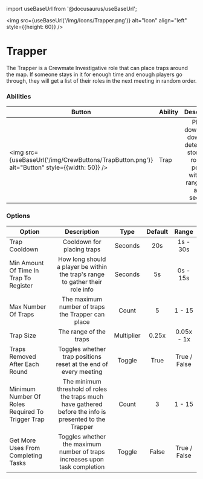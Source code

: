 import useBaseUrl from '@docusaurus/useBaseUrl';

<img src={useBaseUrl('/img/Icons/Trapper.png')} alt="Icon" align="left" style={{height: 60}} />
# Trapper

The Trapper is a Crewmate Investigative role that can place traps around the map. If someone stays in it for enough time and enough players go through, they will get a list of their roles in the next meeting in random order.

### Abilities

| Button | Ability | Description | Type |
|----------|----------|:-----------------:|:------:|
| <img src={useBaseUrl('/img/CrewButtons/TrapButton.png')} alt="Button" style={{width: 50}} /> | Trap | Places down a trap down that detects and stores the roles of people within its range after a few seconds | Targetless |

### Options

| Option | Description | Type | Default | Range |
|----------|:-----------------:|:------:|:------:|:------:|
| Trap Cooldown | Cooldown for placing traps | Seconds | 20s | 1s - 30s |
| Min Amount Of Time In Trap To Register | How long should a player be within the trap's range to gather their role info | Seconds | 5s | 0s - 15s |
| Max Number Of Traps | The maximum number of traps the Trapper can place | Count | 5 | 1 - 15 |
| Trap Size | The range of the traps | Multiplier | 0.25x | 0.05x - 1x |
| Traps Removed After Each Round | Toggles whether trap positions reset at the end of every meeting | Toggle | True | True / False |
| Minimum Number Of Roles Required To Trigger Trap | The minimum threshold of roles the traps much have gathered before the info is presented to the Trapper | Count | 3 | 1 - 15 |
| Get More Uses From Completing Tasks | Toggles whether the maximum number of traps increases upon task completion | Toggle | False | True / False |